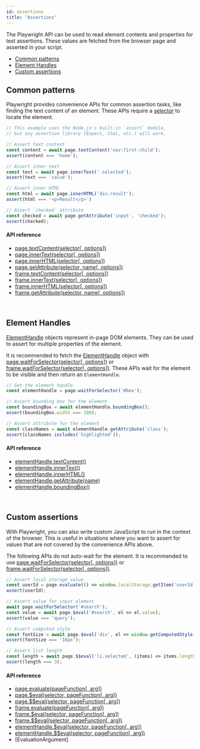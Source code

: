 ```yaml
---
id: assertions
title: "Assertions"
---
```


The Playwright API can be used to read element contents and properties for test assertions. These values are fetched from the browser page and asserted in your script.

- [Common patterns](#common-patterns)
- [Element Handles](#element-handles)
- [Custom assertions](#custom-assertions)

## Common patterns

Playwright provides convenience APIs for common assertion tasks, like finding the text content of an element. These APIs require a [selector](./selectors.md) to locate the element.

```js
// This example uses the Node.js's built-in `assert` module,
// but any assertion library (Expect, Chai, etc.) will work.

// Assert text content
const content = await page.textContent('nav:first-child');
assert(content === 'home');

// Assert inner text
const text = await page.innerText('.selected');
assert(text === 'value');

// Assert inner HTML
const html = await page.innerHTML('div.result');
assert(html === '<p>Result</p>')

// Assert `checked` attribute
const checked = await page.getAttribute('input', 'checked');
assert(checked);
```

#### API reference
- [page.textContent(selector[, options])](./api/class-page.md#pagetextcontentselector-options)
- [page.innerText(selector[, options])](./api/class-page.md#pageinnertextselector-options)
- [page.innerHTML(selector[, options])](./api/class-page.md#pageinnerhtmlselector-options)
- [page.getAttribute(selector, name[, options])](./api/class-page.md#pagegetattributeselector-name-options)
- [frame.textContent(selector[, options])](./api/class-frame.md#frametextcontentselector-options)
- [frame.innerText(selector[, options])](./api/class-frame.md#frameinnertextselector-options)
- [frame.innerHTML(selector[, options])](./api/class-frame.md#frameinnerhtmlselector-options)
- [frame.getAttribute(selector, name[, options])](./api/class-frame.md#framegetattributeselector-name-options)

<br/>

## Element Handles

[ElementHandle] objects represent in-page DOM elements. They can be used to assert for multiple properties of the element.

It is recommended to fetch the [ElementHandle] object with [page.waitForSelector(selector[, options])](./api/class-page.md#pagewaitforselectorselector-options) or [frame.waitForSelector(selector[, options])](./api/class-frame.md#framewaitforselectorselector-options). These APIs wait for the element to be visible and then return an `ElementHandle`.

```js
// Get the element handle
const elementHandle = page.waitForSelector('#box');

// Assert bounding box for the element
const boundingBox = await elementHandle.boundingBox();
assert(boundingBox.width === 100);

// Assert attribute for the element
const classNames = await elementHandle.getAttribute('class');
assert(classNames.includes('highlighted'));
```

#### API reference
- [elementHandle.textContent()](./api/class-elementhandle.md#elementhandletextcontent)
- [elementHandle.innerText()](./api/class-elementhandle.md#elementhandleinnertext)
- [elementHandle.innerHTML()](./api/class-elementhandle.md#elementhandleinnerhtml)
- [elementHandle.getAttribute(name)](./api/class-elementhandle.md#elementhandlegetattributename)
- [elementHandle.boundingBox()](./api/class-elementhandle.md#elementhandleboundingbox)

<br/>

## Custom assertions

With Playwright, you can also write custom JavaScript to run in the context of the browser. This is useful in situations where you want to assert for values that are not covered by the convenience APIs above.

The following APIs do not auto-wait for the element. It is recommended to use [page.waitForSelector(selector[, options])](./api/class-page.md#pagewaitforselectorselector-options) or [frame.waitForSelector(selector[, options])](./api/class-frame.md#framewaitforselectorselector-options).

```js
// Assert local storage value
const userId = page.evaluate(() => window.localStorage.getItem('userId'));
assert(userId);

// Assert value for input element
await page.waitForSelector('#search');
const value = await page.$eval('#search', el => el.value);
assert(value === 'query');

// Assert computed style
const fontSize = await page.$eval('div', el => window.getComputedStyle(el).fontSize);
assert(fontSize === '16px');

// Assert list length
const length = await page.$$eval('li.selected', (items) => items.length);
assert(length === 3);
```

#### API reference
- [page.evaluate(pageFunction[, arg])](./api/class-page.md#pageevaluatepagefunction-arg)
- [page.$eval(selector, pageFunction[, arg])](./api/class-page.md#pageevalselector-pagefunction-arg)
- [page.$$eval(selector, pageFunction[, arg])](./api/class-page.md#pageevalselector-pagefunction-arg-1)
- [frame.evaluate(pageFunction[, arg])](./api/class-frame.md#frameevaluatepagefunction-arg)
- [frame.$eval(selector, pageFunction[, arg])](./api/class-frame.md#frameevalselector-pagefunction-arg)
- [frame.$$eval(selector, pageFunction[, arg])](./api/class-frame.md#frameevalselector-pagefunction-arg-1)
- [elementHandle.$eval(selector, pageFunction[, arg])](./api/class-elementhandle.md#elementhandleevalselector-pagefunction-arg)
- [elementHandle.$$eval(selector, pageFunction[, arg])](./api/class-elementhandle.md#elementhandleevalselector-pagefunction-arg-1)
- [EvaluationArgument]

[Accessibility]: ./api/class-accessibility.md "Accessibility"
[Browser]: ./api/class-browser.md "Browser"
[BrowserContext]: ./api/class-browsercontext.md "BrowserContext"
[BrowserServer]: ./api/class-browserserver.md "BrowserServer"
[BrowserType]: ./api/class-browsertype.md "BrowserType"
[CDPSession]: ./api/class-cdpsession.md "CDPSession"
[ChromiumBrowser]: ./api/class-chromiumbrowser.md "ChromiumBrowser"
[ChromiumBrowserContext]: ./api/class-chromiumbrowsercontext.md "ChromiumBrowserContext"
[ChromiumCoverage]: ./api/class-chromiumcoverage.md "ChromiumCoverage"
[ConsoleMessage]: ./api/class-consolemessage.md "ConsoleMessage"
[Dialog]: ./api/class-dialog.md "Dialog"
[Download]: ./api/class-download.md "Download"
[ElementHandle]: ./api/class-elementhandle.md "ElementHandle"
[FileChooser]: ./api/class-filechooser.md "FileChooser"
[FirefoxBrowser]: ./api/class-firefoxbrowser.md "FirefoxBrowser"
[Frame]: ./api/class-frame.md "Frame"
[JSHandle]: ./api/class-jshandle.md "JSHandle"
[Keyboard]: ./api/class-keyboard.md "Keyboard"
[Logger]: ./api/class-logger.md "Logger"
[Mouse]: ./api/class-mouse.md "Mouse"
[Page]: ./api/class-page.md "Page"
[Playwright]: ./api/class-playwright.md "Playwright"
[Request]: ./api/class-request.md "Request"
[Response]: ./api/class-response.md "Response"
[Route]: ./api/class-route.md "Route"
[Selectors]: ./api/class-selectors.md "Selectors"
[TimeoutError]: ./api/class-timeouterror.md "TimeoutError"
[Touchscreen]: ./api/class-touchscreen.md "Touchscreen"
[Video]: ./api/class-video.md "Video"
[WebKitBrowser]: ./api/class-webkitbrowser.md "WebKitBrowser"
[WebSocket]: ./api/class-websocket.md "WebSocket"
[Worker]: ./api/class-worker.md "Worker"
[Element]: https://developer.mozilla.org/en-US/docs/Web/API/element "Element"
[Evaluation Argument]: ./core-concepts.md#evaluationargument "Evaluation Argument"
[Promise]: https://developer.mozilla.org/en-US/docs/Web/JavaScript/Reference/Global_Objects/Promise "Promise"
[iterator]: https://developer.mozilla.org/en-US/docs/Web/JavaScript/Reference/Iteration_protocols "Iterator"
[origin]: https://developer.mozilla.org/en-US/docs/Glossary/Origin "Origin"
[selector]: https://developer.mozilla.org/en-US/docs/Web/CSS/CSS_Selectors "selector"
[Serializable]: https://developer.mozilla.org/en-US/docs/Web/JavaScript/Reference/Global_Objects/JSON/stringify#Description "Serializable"
[UIEvent.detail]: https://developer.mozilla.org/en-US/docs/Web/API/UIEvent/detail "UIEvent.detail"
[UnixTime]: https://en.wikipedia.org/wiki/Unix_time "Unix Time"
[xpath]: https://developer.mozilla.org/en-US/docs/Web/XPath "xpath"

[Array]: https://developer.mozilla.org/en-US/docs/Web/JavaScript/Reference/Global_Objects/Array "Array"
[boolean]: https://developer.mozilla.org/en-US/docs/Web/JavaScript/Data_structures#Boolean_type "Boolean"
[Buffer]: https://nodejs.org/api/buffer.html#buffer_class_buffer "Buffer"
[ChildProcess]: https://nodejs.org/api/child_process.html "ChildProcess"
[Error]: https://nodejs.org/api/errors.html#errors_class_error "Error"
[EventEmitter]: https://nodejs.org/api/events.html#events_class_eventemitter "EventEmitter"
[function]: https://developer.mozilla.org/en-US/docs/Web/JavaScript/Reference/Global_Objects/Function "Function"
[Map]: https://developer.mozilla.org/en-US/docs/Web/JavaScript/Reference/Global_Objects/Map "Map"
[null]: https://developer.mozilla.org/en-US/docs/Web/JavaScript/Reference/Global_Objects/null "null"
[number]: https://developer.mozilla.org/en-US/docs/Web/JavaScript/Data_structures#Number_type "Number"
[Object]: https://developer.mozilla.org/en-US/docs/Web/JavaScript/Reference/Global_Objects/Object "Object"
[Promise]: https://developer.mozilla.org/en-US/docs/Web/JavaScript/Reference/Global_Objects/Promise "Promise"
[Readable]: https://nodejs.org/api/stream.html#stream_class_stream_readable "Readable"
[RegExp]: https://developer.mozilla.org/en-US/docs/Web/JavaScript/Reference/Global_Objects/RegExp "RegExp"
[string]: https://developer.mozilla.org/en-US/docs/Web/JavaScript/Data_structures#String_type "string"
[URL]: https://nodejs.org/api/url.html "URL"